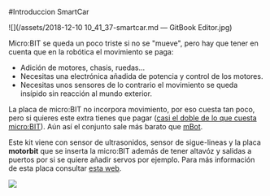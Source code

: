 #Introduccion SmartCar

![](/assets/2018-12-10 10_41_37-smartcar.md — GitBook Editor.jpg)

Micro:BIT se queda un poco triste si no se "mueve", pero hay que tener en cuenta que en la robótica el movimiento se paga:

* Adición de motores, chasis, ruedas...
* Necesitas una electrónica añadida de potencia y control de los motores.
* Necesitas unos sensores de lo contrario el movimiento se queda insípido sin reacción al mundo exterior.

La placa de micro:BIT no incorpora movimiento, por eso cuesta tan poco, pero si quieres este extra tienes que pagar ([casi el doble de lo que cuesta micro:BIT](http://robotopia.es/kits-educativos/95-smart-car-para-microbit.html)). Aún así el conjunto sale más barato que [mBot](https://catedu.gitbooks.io/robotica-educativa-con-mbot/content/).

Este kit viene con sensor de ultrasonidos, sensor de sigue-lineas y la placa **motorbit** que se inserta la micro:BIT además de tener altavóz y salidas a puertos por si se quiere añadir servos por ejemplo. Para más información de esta placa consultar [esta web](https://www.elecfreaks.com/learn-en/motor_bit_v16/).

![](http://robotopia.es/img/cms/smart-car-para-microbit-dimensiones.jpg)
